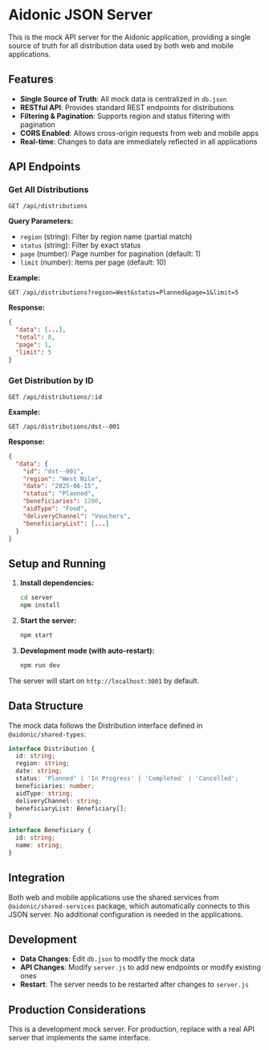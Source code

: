 # Aidonic JSON Server

This is the mock API server for the Aidonic application, providing a single source of truth for all distribution data used by both web and mobile applications.

## Features

- **Single Source of Truth**: All mock data is centralized in `db.json`
- **RESTful API**: Provides standard REST endpoints for distributions
- **Filtering & Pagination**: Supports region and status filtering with pagination
- **CORS Enabled**: Allows cross-origin requests from web and mobile apps
- **Real-time**: Changes to data are immediately reflected in all applications

## API Endpoints

### Get All Distributions
```
GET /api/distributions
```

**Query Parameters:**
- `region` (string): Filter by region name (partial match)
- `status` (string): Filter by exact status
- `page` (number): Page number for pagination (default: 1)
- `limit` (number): Items per page (default: 10)

**Example:**
```
GET /api/distributions?region=West&status=Planned&page=1&limit=5
```

**Response:**
```json
{
  "data": [...],
  "total": 8,
  "page": 1,
  "limit": 5
}
```

### Get Distribution by ID
```
GET /api/distributions/:id
```

**Example:**
```
GET /api/distributions/dst--001
```

**Response:**
```json
{
  "data": {
    "id": "dst--001",
    "region": "West Nile",
    "date": "2025-06-15",
    "status": "Planned",
    "beneficiaries": 1200,
    "aidType": "Food",
    "deliveryChannel": "Vouchers",
    "beneficiaryList": [...]
  }
}
```

## Setup and Running

1. **Install dependencies:**
   ```bash
   cd server
   npm install
   ```

2. **Start the server:**
   ```bash
   npm start
   ```

3. **Development mode (with auto-restart):**
   ```bash
   npm run dev
   ```

The server will start on `http://localhost:3001` by default.

## Data Structure

The mock data follows the Distribution interface defined in `@aidonic/shared-types`:

```typescript
interface Distribution {
  id: string;
  region: string;
  date: string;
  status: 'Planned' | 'In Progress' | 'Completed' | 'Cancelled';
  beneficiaries: number;
  aidType: string;
  deliveryChannel: string;
  beneficiaryList: Beneficiary[];
}

interface Beneficiary {
  id: string;
  name: string;
}
```

## Integration

Both web and mobile applications use the shared services from `@aidonic/shared-services` package, which automatically connects to this JSON server. No additional configuration is needed in the applications.

## Development

- **Data Changes**: Edit `db.json` to modify the mock data
- **API Changes**: Modify `server.js` to add new endpoints or modify existing ones
- **Restart**: The server needs to be restarted after changes to `server.js`

## Production Considerations

This is a development mock server. For production, replace with a real API server that implements the same interface.
